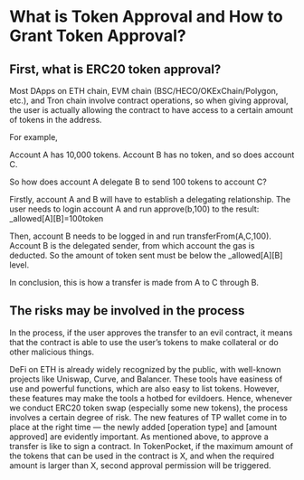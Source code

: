 # What is Token Approval and How to Grant Token Approval?

## **First, what is ERC20 token approval?** <a href="#43d0" id="43d0"></a>

Most DApps on ETH chain, EVM chain (BSC/HECO/OKExChain/Polygon, etc.), and Tron chain involve contract operations, so when giving approval, the user is actually allowing the contract to have access to a certain amount of tokens in the address.

For example,

Account A has 10,000 tokens. Account B has no token, and so does account C.

So how does account A delegate B to send 100 tokens to account C?

Firstly, account A and B will have to establish a delegating relationship. The user needs to login account A and run approve(b,100) to the result: \_allowed\[A]\[B]=100token

Then, account B needs to be logged in and run transferFrom(A,C,100). Account B is the delegated sender, from which account the gas is deducted. So the amount of token sent must be below the \_allowed\[A]\[B] level.

In conclusion, this is how a transfer is made from A to C through B.

## The risks may be involved in the process <a href="#fcf9" id="fcf9"></a>

In the process, if the user approves the transfer to an evil contract, it means that the contract is able to use the user’s tokens to make collateral or do other malicious things.

DeFi on ETH is already widely recognized by the public, with well-known projects like Uniswap, Curve, and Balancer. These tools have easiness of use and powerful functions, which are also easy to list tokens. However, these features may make the tools a hotbed for evildoers. Hence, whenever we conduct ERC20 token swap (especially some new tokens), the process involves a certain degree of risk. The new features of TP wallet come in to place at the right time — the newly added \[operation type] and \[amount approved] are evidently important. As mentioned above, to approve a transfer is like to sign a contract. In TokenPocket, if the maximum amount of the tokens that can be used in the contract is X, and when the required amount is larger than X, second approval permission will be triggered.
